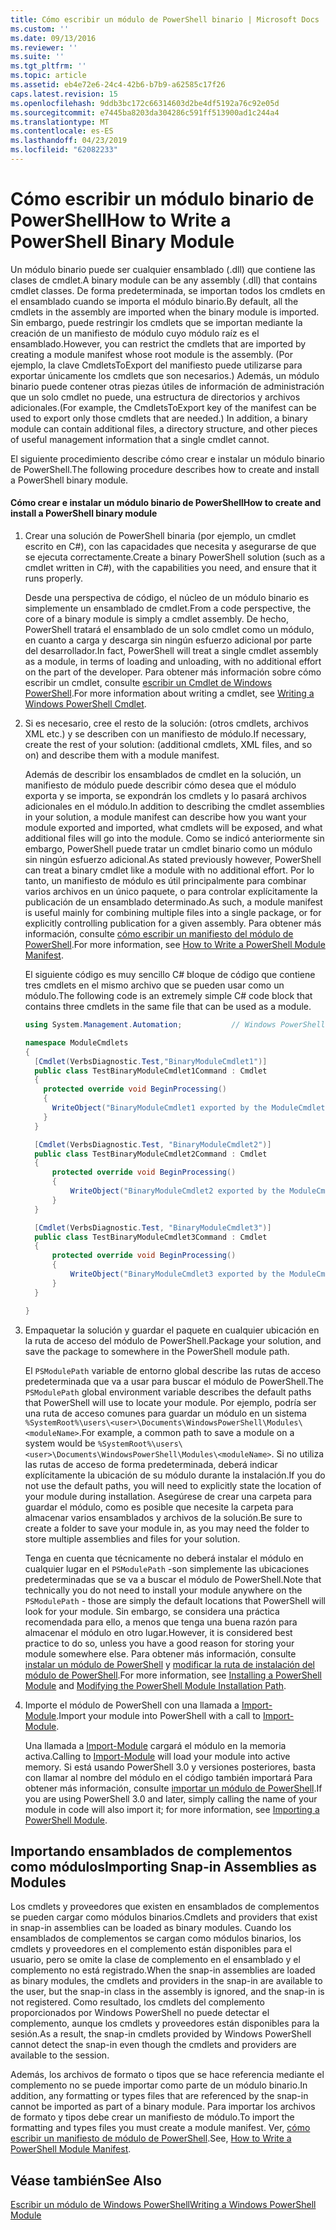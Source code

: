 ```yaml
---
title: Cómo escribir un módulo de PowerShell binario | Microsoft Docs
ms.custom: ''
ms.date: 09/13/2016
ms.reviewer: ''
ms.suite: ''
ms.tgt_pltfrm: ''
ms.topic: article
ms.assetid: eb4e72e6-24c4-42b6-b7b9-a62585c17f26
caps.latest.revision: 15
ms.openlocfilehash: 9ddb3bc172c66314603d2be4df5192a76c92e05d
ms.sourcegitcommit: e7445ba8203da304286c591ff513900ad1c244a4
ms.translationtype: MT
ms.contentlocale: es-ES
ms.lasthandoff: 04/23/2019
ms.locfileid: "62082233"
---
```

# <a name="how-to-write-a-powershell-binary-module"></a><span data-ttu-id="7da7e-102">Cómo escribir un módulo binario de PowerShell</span><span class="sxs-lookup"><span data-stu-id="7da7e-102">How to Write a PowerShell Binary Module</span></span>

<span data-ttu-id="7da7e-103">Un módulo binario puede ser cualquier ensamblado (.dll) que contiene las clases de cmdlet.</span><span class="sxs-lookup"><span data-stu-id="7da7e-103">A binary module can be any assembly (.dll) that contains cmdlet classes.</span></span> <span data-ttu-id="7da7e-104">De forma predeterminada, se importan todos los cmdlets en el ensamblado cuando se importa el módulo binario.</span><span class="sxs-lookup"><span data-stu-id="7da7e-104">By default, all the cmdlets in the assembly are imported when the binary module is imported.</span></span> <span data-ttu-id="7da7e-105">Sin embargo, puede restringir los cmdlets que se importan mediante la creación de un manifiesto de módulo cuyo módulo raíz es el ensamblado.</span><span class="sxs-lookup"><span data-stu-id="7da7e-105">However, you can restrict the cmdlets that are imported by creating a module manifest whose root module is the assembly.</span></span> <span data-ttu-id="7da7e-106">(Por ejemplo, la clave CmdletsToExport del manifiesto puede utilizarse para exportar únicamente los cmdlets que son necesarios.) Además, un módulo binario puede contener otras piezas útiles de información de administración que un solo cmdlet no puede, una estructura de directorios y archivos adicionales.</span><span class="sxs-lookup"><span data-stu-id="7da7e-106">(For example, the CmdletsToExport key of the manifest can be used to export only those cmdlets that are needed.) In addition, a binary module can contain additional files, a directory structure, and other pieces of useful management information that a single cmdlet cannot.</span></span>

<span data-ttu-id="7da7e-107">El siguiente procedimiento describe cómo crear e instalar un módulo binario de PowerShell.</span><span class="sxs-lookup"><span data-stu-id="7da7e-107">The following procedure describes how to create and install a PowerShell binary module.</span></span>

#### <a name="how-to-create-and-install-a-powershell-binary-module"></a><span data-ttu-id="7da7e-108">Cómo crear e instalar un módulo binario de PowerShell</span><span class="sxs-lookup"><span data-stu-id="7da7e-108">How to create and install a PowerShell binary module</span></span>

1. <span data-ttu-id="7da7e-109">Crear una solución de PowerShell binaria (por ejemplo, un cmdlet escrito en C#), con las capacidades que necesita y asegurarse de que se ejecuta correctamente.</span><span class="sxs-lookup"><span data-stu-id="7da7e-109">Create a binary PowerShell solution (such as a cmdlet written in C#), with the capabilities you need, and ensure that it runs properly.</span></span>

   <span data-ttu-id="7da7e-110">Desde una perspectiva de código, el núcleo de un módulo binario es simplemente un ensamblado de cmdlet.</span><span class="sxs-lookup"><span data-stu-id="7da7e-110">From a code perspective, the core of a binary module is simply a cmdlet assembly.</span></span> <span data-ttu-id="7da7e-111">De hecho, PowerShell tratará el ensamblado de un solo cmdlet como un módulo, en cuanto a carga y descarga sin ningún esfuerzo adicional por parte del desarrollador.</span><span class="sxs-lookup"><span data-stu-id="7da7e-111">In fact, PowerShell will treat a single cmdlet assembly as a module, in terms of loading and unloading, with no additional effort on the part of the developer.</span></span> <span data-ttu-id="7da7e-112">Para obtener más información sobre cómo escribir un cmdlet, consulte [escribir un Cmdlet de Windows PowerShell](../cmdlet/writing-a-windows-powershell-cmdlet.md).</span><span class="sxs-lookup"><span data-stu-id="7da7e-112">For more information about writing a cmdlet, see [Writing a Windows PowerShell Cmdlet](../cmdlet/writing-a-windows-powershell-cmdlet.md).</span></span>

2. <span data-ttu-id="7da7e-113">Si es necesario, cree el resto de la solución: (otros cmdlets, archivos XML etc.) y se describen con un manifiesto de módulo.</span><span class="sxs-lookup"><span data-stu-id="7da7e-113">If necessary, create the rest of your solution: (additional cmdlets, XML files, and so on) and describe them with a module manifest.</span></span>

   <span data-ttu-id="7da7e-114">Además de describir los ensamblados de cmdlet en la solución, un manifiesto de módulo puede describir cómo desea que el módulo exporta y se importa, se expondrán los cmdlets y lo pasará archivos adicionales en el módulo.</span><span class="sxs-lookup"><span data-stu-id="7da7e-114">In addition to describing the cmdlet assemblies in your solution, a module manifest can describe how you want your module exported and imported, what cmdlets will be exposed, and what additional files will go into the module.</span></span> <span data-ttu-id="7da7e-115">Como se indicó anteriormente sin embargo, PowerShell puede tratar un cmdlet binario como un módulo sin ningún esfuerzo adicional.</span><span class="sxs-lookup"><span data-stu-id="7da7e-115">As stated previously however, PowerShell can treat a binary cmdlet like a module with no additional effort.</span></span> <span data-ttu-id="7da7e-116">Por lo tanto, un manifiesto de módulo es útil principalmente para combinar varios archivos en un único paquete, o para controlar explícitamente la publicación de un ensamblado determinado.</span><span class="sxs-lookup"><span data-stu-id="7da7e-116">As such, a module manifest is useful mainly for combining multiple files into a single package, or for explicitly controlling publication for a given assembly.</span></span> <span data-ttu-id="7da7e-117">Para obtener más información, consulte [cómo escribir un manifiesto del módulo de PowerShell](http://msdn.microsoft.com/en-us/abe4c24b-e64e-4a61-81d5-18c4fceba0b6).</span><span class="sxs-lookup"><span data-stu-id="7da7e-117">For more information, see [How to Write a PowerShell Module Manifest](http://msdn.microsoft.com/en-us/abe4c24b-e64e-4a61-81d5-18c4fceba0b6).</span></span>

   <span data-ttu-id="7da7e-118">El siguiente código es muy sencillo C# bloque de código que contiene tres cmdlets en el mismo archivo que se pueden usar como un módulo.</span><span class="sxs-lookup"><span data-stu-id="7da7e-118">The following code is an extremely simple C# code block that contains three cmdlets in the same file that can be used as a module.</span></span>

   ```csharp
   using System.Management.Automation;           // Windows PowerShell namespace.

   namespace ModuleCmdlets
   {
     [Cmdlet(VerbsDiagnostic.Test,"BinaryModuleCmdlet1")]
     public class TestBinaryModuleCmdlet1Command : Cmdlet
     {
       protected override void BeginProcessing()
       {
         WriteObject("BinaryModuleCmdlet1 exported by the ModuleCmdlets module.");
       }
     }

     [Cmdlet(VerbsDiagnostic.Test, "BinaryModuleCmdlet2")]
     public class TestBinaryModuleCmdlet2Command : Cmdlet
     {
         protected override void BeginProcessing()
         {
             WriteObject("BinaryModuleCmdlet2 exported by the ModuleCmdlets module.");
         }
     }

     [Cmdlet(VerbsDiagnostic.Test, "BinaryModuleCmdlet3")]
     public class TestBinaryModuleCmdlet3Command : Cmdlet
     {
         protected override void BeginProcessing()
         {
             WriteObject("BinaryModuleCmdlet3 exported by the ModuleCmdlets module.");
         }
     }

   }
   ```

3. <span data-ttu-id="7da7e-119">Empaquetar la solución y guardar el paquete en cualquier ubicación en la ruta de acceso del módulo de PowerShell.</span><span class="sxs-lookup"><span data-stu-id="7da7e-119">Package your solution, and save the package to somewhere in the PowerShell module path.</span></span>

   <span data-ttu-id="7da7e-120">El `PSModulePath` variable de entorno global describe las rutas de acceso predeterminada que va a usar para buscar el módulo de PowerShell.</span><span class="sxs-lookup"><span data-stu-id="7da7e-120">The `PSModulePath` global environment variable describes the default paths that PowerShell will use to locate your module.</span></span> <span data-ttu-id="7da7e-121">Por ejemplo, podría ser una ruta de acceso comunes para guardar un módulo en un sistema `%SystemRoot%\users\<user>\Documents\WindowsPowerShell\Modules\<moduleName>`.</span><span class="sxs-lookup"><span data-stu-id="7da7e-121">For example, a common path to save a module on a system would be `%SystemRoot%\users\<user>\Documents\WindowsPowerShell\Modules\<moduleName>`.</span></span> <span data-ttu-id="7da7e-122">Si no utiliza las rutas de acceso de forma predeterminada, deberá indicar explícitamente la ubicación de su módulo durante la instalación.</span><span class="sxs-lookup"><span data-stu-id="7da7e-122">If you do not use the default paths, you will need to explicitly state the location of your module during installation.</span></span> <span data-ttu-id="7da7e-123">Asegúrese de crear una carpeta para guardar el módulo, como es posible que necesite la carpeta para almacenar varios ensamblados y archivos de la solución.</span><span class="sxs-lookup"><span data-stu-id="7da7e-123">Be sure to create a folder to save your module in, as you may need the folder to store multiple assemblies and files for your solution.</span></span>

   <span data-ttu-id="7da7e-124">Tenga en cuenta que técnicamente no deberá instalar el módulo en cualquier lugar en el `PSModulePath` -son simplemente las ubicaciones predeterminadas que se va a buscar el módulo de PowerShell.</span><span class="sxs-lookup"><span data-stu-id="7da7e-124">Note that technically you do not need to install your module anywhere on the `PSModulePath` - those are simply the default locations that PowerShell will look for your module.</span></span> <span data-ttu-id="7da7e-125">Sin embargo, se considera una práctica recomendada para ello, a menos que tenga una buena razón para almacenar el módulo en otro lugar.</span><span class="sxs-lookup"><span data-stu-id="7da7e-125">However, it is considered best practice to do so, unless you have a good reason for storing your module somewhere else.</span></span> <span data-ttu-id="7da7e-126">Para obtener más información, consulte [instalar un módulo de PowerShell](./installing-a-powershell-module.md) y [modificar la ruta de instalación del módulo de PowerShell](./modifying-the-psmodulepath-installation-path.md).</span><span class="sxs-lookup"><span data-stu-id="7da7e-126">For more information, see [Installing a PowerShell Module](./installing-a-powershell-module.md) and [Modifying the PowerShell Module Installation Path](./modifying-the-psmodulepath-installation-path.md).</span></span>

4. <span data-ttu-id="7da7e-127">Importe el módulo de PowerShell con una llamada a [Import-Module](/powershell/module/Microsoft.PowerShell.Core/Import-Module).</span><span class="sxs-lookup"><span data-stu-id="7da7e-127">Import your module into PowerShell with a call to [Import-Module](/powershell/module/Microsoft.PowerShell.Core/Import-Module).</span></span>

   <span data-ttu-id="7da7e-128">Una llamada a [Import-Module](/powershell/module/Microsoft.PowerShell.Core/Import-Module) cargará el módulo en la memoria activa.</span><span class="sxs-lookup"><span data-stu-id="7da7e-128">Calling to [Import-Module](/powershell/module/Microsoft.PowerShell.Core/Import-Module) will load your module into active memory.</span></span> <span data-ttu-id="7da7e-129">Si está usando PowerShell 3.0 y versiones posteriores, basta con llamar al nombre del módulo en el código también importará Para obtener más información, consulte [importar un módulo de PowerShell](./importing-a-powershell-module.md).</span><span class="sxs-lookup"><span data-stu-id="7da7e-129">If you are using PowerShell 3.0 and later, simply calling the name of your module in code will also import it; for more information, see [Importing a PowerShell Module](./importing-a-powershell-module.md).</span></span>

## <a name="importing-snap-in-assemblies-as-modules"></a><span data-ttu-id="7da7e-130">Importando ensamblados de complementos como módulos</span><span class="sxs-lookup"><span data-stu-id="7da7e-130">Importing Snap-in Assemblies as Modules</span></span>

<span data-ttu-id="7da7e-131">Los cmdlets y proveedores que existen en ensamblados de complementos se pueden cargar como módulos binarios.</span><span class="sxs-lookup"><span data-stu-id="7da7e-131">Cmdlets and providers that exist in snap-in assemblies can be loaded as binary modules.</span></span> <span data-ttu-id="7da7e-132">Cuando los ensamblados de complementos se cargan como módulos binarios, los cmdlets y proveedores en el complemento están disponibles para el usuario, pero se omite la clase de complemento en el ensamblado y el complemento no está registrado.</span><span class="sxs-lookup"><span data-stu-id="7da7e-132">When the snap-in assemblies are loaded as binary modules, the cmdlets and providers in the snap-in are available to the user, but the snap-in class in the assembly is ignored, and the snap-in is not registered.</span></span> <span data-ttu-id="7da7e-133">Como resultado, los cmdlets del complemento proporcionados por Windows PowerShell no puede detectar el complemento, aunque los cmdlets y proveedores están disponibles para la sesión.</span><span class="sxs-lookup"><span data-stu-id="7da7e-133">As a result, the snap-in cmdlets provided by Windows PowerShell cannot detect the snap-in even though the cmdlets and providers are available to the session.</span></span>

<span data-ttu-id="7da7e-134">Además, los archivos de formato o tipos que se hace referencia mediante el complemento no se puede importar como parte de un módulo binario.</span><span class="sxs-lookup"><span data-stu-id="7da7e-134">In addition, any formatting or types files that are referenced by the snap-in cannot be imported as part of a binary module.</span></span> <span data-ttu-id="7da7e-135">Para importar los archivos de formato y tipos debe crear un manifiesto de módulo.</span><span class="sxs-lookup"><span data-stu-id="7da7e-135">To import the formatting and types files you must create a module manifest.</span></span> <span data-ttu-id="7da7e-136">Ver, [cómo escribir un manifiesto de módulo de PowerShell](http://msdn.microsoft.com/en-us/abe4c24b-e64e-4a61-81d5-18c4fceba0b6).</span><span class="sxs-lookup"><span data-stu-id="7da7e-136">See, [How to Write a PowerShell Module Manifest](http://msdn.microsoft.com/en-us/abe4c24b-e64e-4a61-81d5-18c4fceba0b6).</span></span>

## <a name="see-also"></a><span data-ttu-id="7da7e-137">Véase también</span><span class="sxs-lookup"><span data-stu-id="7da7e-137">See Also</span></span>

[<span data-ttu-id="7da7e-138">Escribir un módulo de Windows PowerShell</span><span class="sxs-lookup"><span data-stu-id="7da7e-138">Writing a Windows PowerShell Module</span></span>](./writing-a-windows-powershell-module.md)
